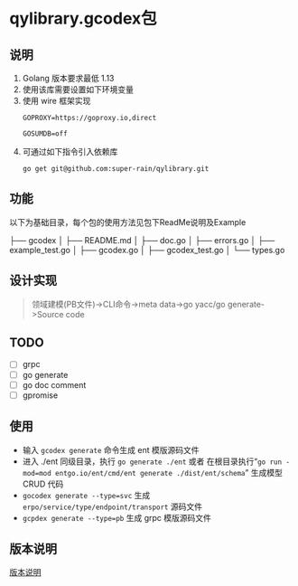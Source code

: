 # qylibrary.gcodex包

## 说明

1. Golang 版本要求最低 1.13
2. 使用该库需要设置如下环境变量
3. 使用 wire 框架实现
   ```
   GOPROXY=https://goproxy.io,direct
   
   GOSUMDB=off
   ```
4. 可通过如下指令引入依赖库
   ```
   go get git@github.com:super-rain/qylibrary.git
   ```

## 功能

以下为基础目录，每个包的使用方法见包下ReadMe说明及Example

├── gcodex
    │   ├── README.md 
    │   ├── doc.go
    │   ├── errors.go
    │   ├── example_test.go
    │   ├── gcodex.go
    │   ├── gcodex_test.go
    │   └── types.go

## 设计实现

>领域建模(PB文件)->CLI命令->meta data->go yacc/go generate->Source code

## TODO

- [ ] grpc
- [ ] go generate
- [ ] go doc comment
- [ ] gpromise

## 使用

- 输入 `gcodex generate` 命令生成 ent 模版源码文件
- 进入 ./ent 同级目录，执行 `go generate ./ent` 或者 在根目录执行“`go run -mod=mod entgo.io/ent/cmd/ent generate ./dist/ent/schema`” 生成模型 CRUD 代码
- `gocodex generate --type=svc` 生成 `erpo/service/type/endpoint/transport` 源码文件
- `gcpdex generate --type=pb` 生成 grpc 模版源码文件
## 版本说明

[版本说明](https://github.com/super-rain/qylibrary/releases)